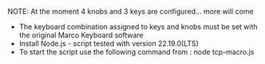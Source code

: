 NOTE: At the moment 4 knobs and 3 keys are configured... more will come 
- The keyboard combination assigned to keys and knobs must be set with the original Marco Keyboard software
- Install Node.js - script tested with version 22.19.0(LTS)
- To start the script use the following command from : node tcp-macro.js
